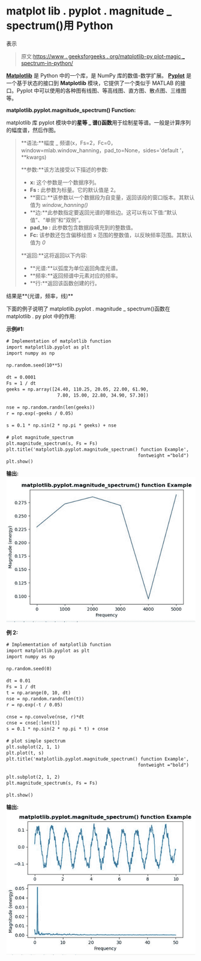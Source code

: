 # matplot lib . pyplot . magnitude _ spectrum()用 Python

表示

> 原文:[https://www . geeksforgeeks . org/matplotlib-py plot-magic _ spectrum-in-python/](https://www.geeksforgeeks.org/matplotlib-pyplot-magnitude_spectrum-in-python/)

**[Matplotlib](https://www.geeksforgeeks.org/python-introduction-matplotlib/)** 是 Python 中的一个库，是 NumPy 库的数值-数学扩展。 **[Pyplot](https://www.geeksforgeeks.org/pyplot-in-matplotlib/)** 是一个基于状态的接口到 **Matplotlib** 模块，它提供了一个类似于 MATLAB 的接口。Pyplot 中可以使用的各种图有线图、等高线图、直方图、散点图、三维图等。

**matplotlib.pyplot.magnitude_spectrum() Function:**

matplotlib 库 pyplot 模块中的**星等 _ 谱()函数**用于绘制星等谱。一般是计算序列的幅度谱，然后作图。

> **语法:**幅度 _ 频谱(x，Fs=2，Fc=0，window=mlab.window_hanning，pad_to=None，sides='default '，**kwargs)
> 
> **参数:**该方法接受以下描述的参数:
> 
> *   **x:** 这个参数是一个数据序列。
> *   **Fs :** 此参数为标量。它的默认值是 2。
> *   **窗口:**该参数以一个数据段为自变量，返回该段的窗口版本。其默认值为 *window_hanning()*
> *   **边:**此参数指定要返回光谱的哪些边。这可以有以下值:“默认值”、“单侧”和“双侧”。
> *   **pad_to :** 此参数包含数据段填充到的整数值。
> *   **Fc:** 该参数还包含偏移绘图 x 范围的整数值，以反映频率范围。其默认值为 *0*
> 
> **返回:**这将返回以下内容:
> 
> *   **光谱:**以弧度为单位返回角度光谱。
> *   **频率:**返回频谱中元素对应的频率。
> *   **行:**返回该函数创建的行。

结果是**(光谱，频率，线)**

下面的例子说明了 matplotlib.pyplot . magnitude _ spectrum()函数在 matplotlib . py plot 中的作用:

**示例#1:**

```
# Implementation of matplotlib function
import matplotlib.pyplot as plt
import numpy as np

np.random.seed(10**5)

dt = 0.0001
Fs = 1 / dt
geeks = np.array([24.40, 110.25, 20.05, 22.00, 61.90, 
                   7.80, 15.00, 22.80, 34.90, 57.30])

nse = np.random.randn(len(geeks))
r = np.exp(-geeks / 0.05)

s = 0.1 * np.sin(2 * np.pi * geeks) + nse

# plot magnitude_spectrum
plt.magnitude_spectrum(s, Fs = Fs)
plt.title('matplotlib.pyplot.magnitude_spectrum() function Example', 
                                                 fontweight ="bold")
plt.show()
```

**输出:**
![](img/2d6fc05ed5e214eea84e2c6e590cb10b.png)

**例 2:**

```
# Implementation of matplotlib function
import matplotlib.pyplot as plt
import numpy as np

np.random.seed(0)

dt = 0.01
Fs = 1 / dt
t = np.arange(0, 10, dt)
nse = np.random.randn(len(t))
r = np.exp(-t / 0.05)

cnse = np.convolve(nse, r)*dt
cnse = cnse[:len(t)]
s = 0.1 * np.sin(2 * np.pi * t) + cnse

# plot simple spectrum
plt.subplot(2, 1, 1)
plt.plot(t, s)
plt.title('matplotlib.pyplot.magnitude_spectrum() function Example', 
                                                 fontweight ="bold")

plt.subplot(2, 1, 2)
plt.magnitude_spectrum(s, Fs = Fs)

plt.show()
```

**输出:**
![](img/beda98de699c6462958a431198f048de.png)